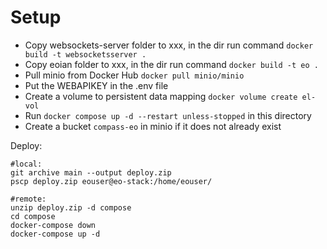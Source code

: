 # Setup

* Copy websockets-server folder to xxx, in the dir run command `docker build -t websocketsserver .`
* Copy eoian folder to xxx, in the dir run command `docker build -t eo .`
* Pull minio from Docker Hub `docker pull minio/minio`
* Put the WEBAPIKEY in the .env file
* Create a volume to persistent data mapping `docker volume create el-vol`
* Run `docker compose up -d --restart unless-stopped` in this directory
* Create a bucket `compass-eo` in minio if it does not already exist

Deploy:

    #local:
    git archive main --output deploy.zip 
    pscp deploy.zip eouser@eo-stack:/home/eouser/

    #remote:
    unzip deploy.zip -d compose
    cd compose
    docker-compose down
    docker-compose up -d